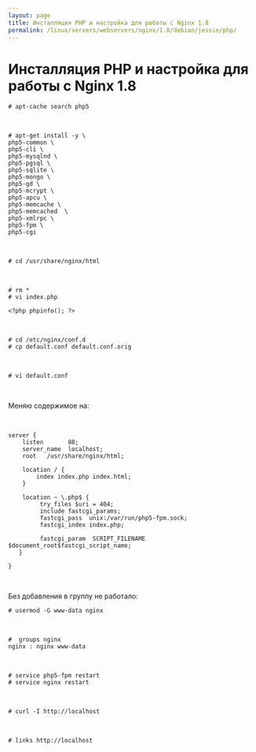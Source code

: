 ```yaml
---
layout: page
title: Инсталляция PHP и настройка для работы с Nginx 1.8
permalink: /linux/servers/webservers/nginx/1.8/debian/jessie/php/
---
```


# Инсталляция PHP и настройка для работы с Nginx 1.8


    # apt-cache search php5

<br/>

    # apt-get install -y \
    php5-common \
    php5-cli \
    php5-mysqlnd \
    php5-pgsql \
    php5-sqlite \
    php5-mongo \
    php5-gd \
    php5-mcrypt \
    php5-apcu \
    php5-memcache \
    php5-memcached  \
    php5-xmlrpc \
    php5-fpm \
    php5-cgi

<br/>

    # cd /usr/share/nginx/html

<br/>


    # rm *
    # vi index.php

    <?php phpinfo(); ?>


<br/>

    # cd /etc/nginx/conf.d
    # cp default.conf default.conf.orig


<br/>

    # vi default.conf


<br/>

Меняю содержимое на:

<br/>

    server {
        listen       80;
        server_name  localhost;
        root   /usr/share/nginx/html;

        location / {
            index index.php index.html;
        }

        location ~ \.php$ {
             try_files $uri = 404;
             include fastcgi_params;
             fastcgi_pass  unix:/var/run/php5-fpm.sock;
             fastcgi_index index.php;

             fastcgi_param  SCRIPT_FILENAME  $document_root$fastcgi_script_name;
       }

    }



<br/>


Без добавления в группу не работало:

    # usermod -G www-data nginx

<br/>

    #  groups nginx
    nginx : nginx www-data

<br/>

<!--
    # cp /etc/php5/fpm/pool.d/www.conf  /etc/php5/fpm/pool.d/www.conf.orig
    # vi /etc/php5/fpm/pool.d/www.conf

    listen.mode = 0660

-->

    # service php5-fpm restart
    # service nginx restart


<br/>

    # curl -I http://localhost

<br/>

    # links http://localhost
